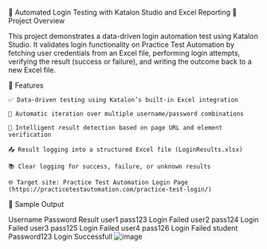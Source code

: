 🔐 Automated Login Testing with Katalon Studio and Excel Reporting
📄 Project Overview

This project demonstrates a data-driven login automation test using Katalon Studio. It validates login functionality on Practice Test Automation by fetching user credentials from an Excel file, performing login attempts, verifying the result (success or failure), and writing the outcome back to a new Excel file.

🚀 Features

    ✅ Data-driven testing using Katalon’s built-in Excel integration

    🔁 Automatic iteration over multiple username/password combinations

    🧠 Intelligent result detection based on page URL and element verification

    📤 Result logging into a structured Excel file (LoginResults.xlsx)

    📚 Clear logging for success, failure, or unknown results

    🌐 Target site: Practice Test Automation Login Page (https://practicetestautomation.com/practice-test-login/)

📸 Sample Output

Username	Password	Result
user1	pass123	Login Failed
user2	pass124	Login Failed
user3	pass125	Login Failed
user4	pass126	Login Failed
student	Password123	Login Successfull
![image](https://github.com/user-attachments/assets/e78777f7-f53f-4ead-bc45-988d2065e94f)


